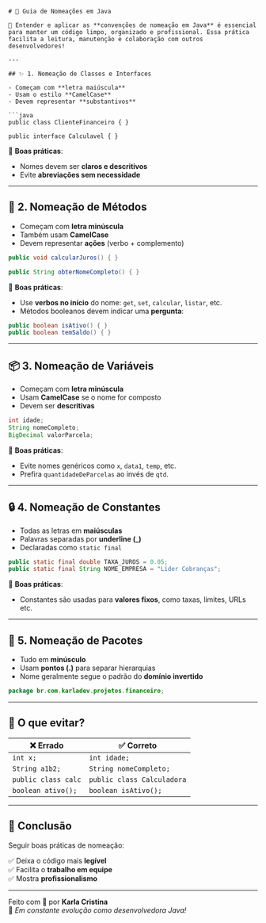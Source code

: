 ````
# 📘 Guia de Nomeações em Java

🧠 Entender e aplicar as **convenções de nomeação em Java** é essencial para manter um código limpo, organizado e profissional. Essa prática facilita a leitura, manutenção e colaboração com outros desenvolvedores!

---

## ✨ 1. Nomeação de Classes e Interfaces

- Começam com **letra maiúscula**
- Usam o estilo **CamelCase**
- Devem representar **substantivos**

```java
public class ClienteFinanceiro { }

public interface Calculavel { }
````

📌 **Boas práticas**:

- Nomes devem ser **claros e descritivos**
- Evite **abreviações sem necessidade**

---

## 🔧 2. Nomeação de Métodos

- Começam com **letra minúscula**
- Também usam **CamelCase**
- Devem representar **ações** (verbo + complemento)

```java
public void calcularJuros() { }

public String obterNomeCompleto() { }
```

📌 **Boas práticas**:

- Use **verbos no início** do nome: `get`, `set`, `calcular`, `listar`, etc.
- Métodos booleanos devem indicar uma **pergunta**:

```java
public boolean isAtivo() { }
public boolean temSaldo() { }
```

---

## 📦 3. Nomeação de Variáveis

- Começam com **letra minúscula**
- Usam **CamelCase** se o nome for composto
- Devem ser **descritivas**

```java
int idade;
String nomeCompleto;
BigDecimal valorParcela;
```

📌 **Boas práticas**:

- Evite nomes genéricos como `x`, `data1`, `temp`, etc.
- Prefira `quantidadeDeParcelas` ao invés de `qtd`.

---

## 🔒 4. Nomeação de Constantes

- Todas as letras em **maiúsculas**
- Palavras separadas por **underline (\_)**
- Declaradas como `static final`

```java
public static final double TAXA_JUROS = 0.05;
public static final String NOME_EMPRESA = "Líder Cobranças";
```

📌 **Boas práticas**:

- Constantes são usadas para **valores fixos**, como taxas, limites, URLs etc.

---

## 🧱 5. Nomeação de Pacotes

- Tudo em **minúsculo**
- Usam **pontos (.)** para separar hierarquias
- Nome geralmente segue o padrão do **domínio invertido**

```java
package br.com.karladev.projetos.financeiro;
```

---

## 🚫 O que evitar?

| ❌ Errado           | ✅ Correto                 |
| ------------------- | -------------------------- |
| `int x;`            | `int idade;`               |
| `String a1b2;`      | `String nomeCompleto;`     |
| `public class calc` | `public class Calculadora` |
| `boolean ativo();`  | `boolean isAtivo();`       |

---

## 🏁 Conclusão

Seguir boas práticas de nomeação:

✅ Deixa o código mais **legível**  
✅ Facilita o **trabalho em equipe**  
✅ Mostra **profissionalismo**

---

Feito com 💙 por **Karla Cristina**  
🚀 _Em constante evolução como desenvolvedora Java!_

```

```
